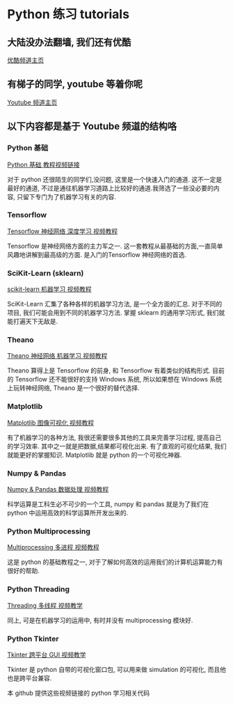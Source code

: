 # Python 练习 tutorials

## 大陆没办法翻墙, 我们还有优酷
[优酷频道主页](http://i.youku.com/pythontutorial)

## 有梯子的同学, youtube 等着你呢
[Youtube 频道主页](https://www.youtube.com/channel/UCdyjiB5H8Pu7aDTNVXTTpcg)

## 以下内容都是基于 Youtube 频道的结构咯
### Python 基础
[Python 基础 教程视频链接](https://www.youtube.com/playlist?list=PLXO45tsB95cIRP5gCi8AlYwQ1uFO2aQBw)

对于 python 还很陌生的同学们,没问题, 这里是一个快速入门的通道. 这不一定是最好的通道, 不过是通往机器学习道路上比较好的通道.我筛选了一些没必要的内容, 只留下专门为了机器学习有关的内容.

### Tensorflow
[Tensorflow 神经网络 深度学习 视频教程](https://www.youtube.com/playlist?list=PLXO45tsB95cKI5AIlf5TxxFPzb-0zeVZ8)

Tensorflow 是神经网络方面的主力军之一. 这一套教程从最基础的方面,一直简单风趣地讲解到最高级的方面. 是入门的Tensorflow 神经网络的首选.

### SciKit-Learn (sklearn)
[scikit-learn 机器学习 视频教程](https://www.youtube.com/playlist?list=PLXO45tsB95cI7ZleLM5i3XXhhe9YmVrRO)

SciKit-Learn 汇集了各种各样的机器学习方法, 是一个全方面的汇总. 对于不同的项目, 我们可能会用到不同的机器学习方法. 掌握 sklearn 的通用学习形式, 我们就能打遍天下无敌是.

### Theano
[Theano 神经网络 机器学习 视频教程](https://www.youtube.com/playlist?list=PLXO45tsB95cKpDID642AjNkygrSR5X15T)

Theano 算得上是 Tensorflow 的前身, 和 Tensorflow 有着类似的结构形式. 目前的 Tensorflow 还不能很好的支持 Windows 系统, 所以如果想在 Windows 系统上玩转神经网络, Theano 是一个很好的替代选择.

### Matplotlib
[Matplotlib 图像可视化 视频教程](https://www.youtube.com/playlist?list=PLXO45tsB95cKiBRXYqNNCw8AUo6tYen3l)

有了机器学习的各种方法, 我很还需要很多其他的工具来完善学习过程, 提高自己的学习效率. 其中之一就是把数据,结果都可视化出来. 有了直观的可视化结果, 我们就能更好的掌握知识. Matplotlib 就是 python 的一个可视化神器.

### Numpy & Pandas
[Numpy & Pandas 数据处理 视频教程](https://www.youtube.com/playlist?list=PLXO45tsB95cKKyC45gatc8wEc3Ue7BlI4)

科学运算是工科生必不可少的一个工具, numpy 和 pandas 就是为了我们在 python 中运用高效的科学运算所开发出来的.

### Python Multiprocessing
[Multiprocessing 多进程 视频教程](https://www.youtube.com/playlist?list=PLXO45tsB95cJgYDaJbwhg629-Il5cfkhe)

这是 python 的基础教程之一, 对于了解如何高效的运用我们的计算机运算能力有很好的帮助.

### Python Threading
[Threading 多线程 视频教学](https://www.youtube.com/playlist?list=PLXO45tsB95cKaHtKLn-jat8SOGndS3MEt)

同上, 可是在机器学习的运用中, 有时并没有 multiprocessing 模块好.

### Python Tkinter
[Tkinter 跨平台 GUI 视频教学](https://www.youtube.com/playlist?list=PLXO45tsB95cJU56K4EtkG0YNGBZCuDwAH)

Tkinter 是 python 自带的可视化窗口包, 可以用来做 simulation 的可视化, 而且他也是跨平台兼容. 


本 github 提供这些视频链接的 python 学习相关代码
